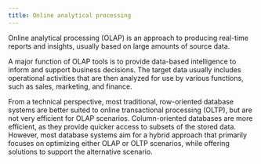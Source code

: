 ```yaml
---
title: Online analytical processing
---
```


Online analytical processing (OLAP) is an approach to producing
real-time reports and insights, usually based on large amounts of source
data.

A major function of OLAP tools is to provide data-based intelligence to
inform and support business decisions. The target data usually includes
operational activities that are then analyzed for use by various
functions, such as sales, marketing, and finance.

From a technical perspective, most traditional, row-oriented database
systems are better suited to online transactional processing (OLTP), but
are not very efficient for OLAP scenarios. Column-oriented databases are
more efficient, as they provide quicker access to subsets of the stored
data. However, most database systems aim for a hybrid approach that
primarily focuses on optimizing either OLAP or OLTP scenarios, while
offering solutions to support the alternative scenario.
